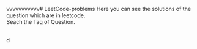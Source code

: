 vvvvvvvvvvv# LeetCode-problems
Here you can see the solutions of the question which are in leetcode.<br>
Seach the Tag of Question.<br>
<br>


d
